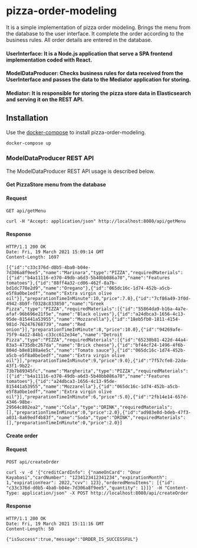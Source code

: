# pizza-order-modeling
It is a simple implementation of pizza order modeling. Brings the menu from the database to the user interface. It complete the order according to the business rules. All order details are entered in the database.

#### UserInterface: It is a Node.js application that serve a SPA frontend implementation coded with React.
#### ModelDataProducer: Checks business rules for data received from the UserInterface and passes the data to the Mediator application for storing.
#### Mediator: It is responsible for storing the pizza store data in Elasticsearch and serving it on the REST API.

## Installation

Use the [docker-compose](https://docs.docker.com/compose/) to install pizza-order-modeling.

```bash
docker-compose up
```

### ModelDataProducer REST API

The ModelDataProducer REST API usage is described below.

#### Get PizzaStore menu from the database

#### Request

`GET api/getMenu`

    curl -H "Accept: application/json" http://localhost:8080/api/getMenu

#### Response

    HTTP/1.1 200 OK
    Date: Fri, 19 March 2021 15:09:14 GMT
    Content-Length: 1697
    
    [{"id":"c33c376d-d0b5-4ba0-b04e-7d306a8f9ee5","name":"Marinara","type":"PIZZA","requiredMaterials":[{"id":"b4a11116-e370-49db-a6d3-5b40bb086a70","name":"Features tomatoes"},{"id":"88ff4a32-cd06-462f-8a7b-bd1dc778e2d9","name":"Oregano"},{"id":"065dc16c-1d74-452b-a5cb-e5f8a0be1edf","name":"Extra virgin olive oil"}],"preparationTimeInMinute":10,"price":7.0},{"id":"7cf86a49-3f0d-4942-8b9f-f0328c833850","name":"Greek Pizza","type":"PIZZA","requiredMaterials":[{"id":"55864da9-b16a-4a7e-afaf-96b696e21f5e","name":"Black olives"},{"id":"a24dbca3-1656-4c13-95de-815441a53955","name":"Mozzarella"},{"id":"18eb5fb0-1811-4154-981d-762476768739","name":"Red onion"}],"preparationTimeInMinute":8,"price":10.0},{"id":"94269afe-75f9-4a12-84b1-c33cc612e34e","name":"Detroit Pizza","type":"PIZZA","requiredMaterials":[{"id":"65230b81-422d-44a4-83a3-4735dbc267da","name":"Brick cheese"},{"id":"bf44cf24-1496-4f6b-804d-b8e8188a4e5c","name":"Tomato sauce"},{"id":"065dc16c-1d74-452b-a5cb-e5f8a0be1edf","name":"Extra virgin olive oil"}],"preparationTimeInMinute":9,"price":9.0},{"id":"7f57cfe8-22da-43f1-9b22-73b7b89345fc","name":"Margherita","type":"PIZZA","requiredMaterials":[{"id":"b4a11116-e370-49db-a6d3-5b40bb086a70","name":"Features tomatoes"},{"id":"a24dbca3-1656-4c13-95de-815441a53955","name":"Mozzarella"},{"id":"065dc16c-1d74-452b-a5cb-e5f8a0be1edf","name":"Extra virgin olive oil"}],"preparationTimeInMinute":6,"price":5.0},{"id":"2fb14e14-657d-4346-98be-29564c802ea2","name":"Cola","type":"DRINK","requiredMaterials":[],"preparationTimeInMinute":0,"price":2.0},{"id":"ad983e8d-bdeb-47f3-a031-8a69edf4b83f","name":"Soda","type":"DRINK","requiredMaterials":[],"preparationTimeInMinute":0,"price":2.0}]
    
#### Create order

#### Request

`POST api/createOrder`

    curl -v -d '{"creditCardInfo": {"nameOnCard": "Onur Kayabasi","cardNumber": "1234123412341234","expirationMonth": 1,"expirationYear": 2022,"cvv": 123},"orderedMenuItems": [{"id": "c33c376d-d0b5-4ba0-b04e-7d306a8f9ee5","quantity": 1}]}' -H "Content-Type: application/json" -X POST http://localhost:8080/api/createOrder

#### Response

    HTTP/1.1 200 OK
    Date: Fri, 19 March 2021 15:11:16 GMT
    Content-Length: 50
    
    {"isSuccess":true,"message":"ORDER_IS_SUCCESSFUL"}
